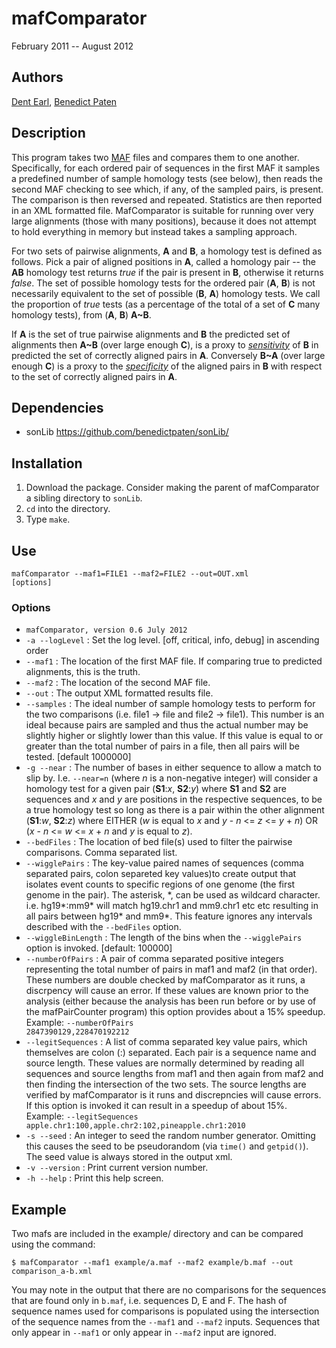 # mafComparator

February 2011 -- August 2012

## Authors

[Dent Earl](https://github.com/dentearl/), [Benedict Paten](https://github.com/benedictpaten/)

## Description
This program takes two [MAF](http://genome.ucsc.edu/FAQ/FAQformat#format5) files and compares them to one another.
Specifically, for each ordered pair of sequences in the first MAF it 
samples a predefined number of sample homology tests (see below), then 
reads the second MAF checking to see which, if any, of the sampled pairs, 
is present. The comparison is then reversed and repeated. Statistics are
then reported in an XML formatted file. MafComparator is suitable for 
running over very large alignments (those with many positions), because 
it does not attempt to hold everything in memory but instead takes a 
sampling approach.

For two sets of pairwise alignments, **A** and **B**, a homology test is 
defined as follows. Pick a pair of aligned positions in **A**, called a 
homology pair -- the **AB** homology test returns _true_ if the pair is present in **B**, 
otherwise it returns _false_. The set of possible homology tests for the 
ordered pair (**A**, **B**) is not necessarily equivalent to the set of 
possible (**B**, **A**) homology tests. We call the proportion of _true_ tests 
(as a percentage of the total of a set of **C** many homology tests), from 
(**A**, **B**) **A~B**.

If **A** is the set of true pairwise alignments and **B** the predicted set of 
alignments then **A~B** (over large enough  **C**), is a proxy to 
[_sensitivity_](http://en.wikipedia.org/wiki/Sensitivity_and_specificity)
of **B** in predicted the set of correctly aligned pairs in **A**. Conversely 
**B~A** (over large enough **C**) is a proxy to the 
[_specificity_](http://en.wikipedia.org/wiki/Sensitivity_and_specificity) of the 
aligned pairs in **B** with respect to the set of correctly aligned pairs 
in **A**.

## Dependencies
* sonLib https://github.com/benedictpaten/sonLib/

## Installation
1. Download the package. Consider making the parent of mafComparator a sibling directory to <code>sonLib</code>.
2. <code>cd</code> into the directory.
3. Type <code>make</code>.

## Use
<code>mafComparator --maf1=FILE1 --maf2=FILE2 --out=OUT.xml [options]</code>

### Options
* <code>mafComparator, version 0.6 July 2012</code>
* <code>-a --logLevel</code> : Set the log level. [off, critical, info, debug] in ascending order
* <code>--maf1</code> : The location of the first MAF file. If comparing true to predicted alignments, this is the truth.
* <code>--maf2</code> : The location of the second MAF file.
* <code>--out</code> : The output XML formatted results file.
* <code>--samples</code> : The ideal number of sample homology tests to perform for the two comparisons (i.e. file1 -> file and file2 -> file1). This number is an ideal because pairs are sampled and thus the actual number may be slightly higher or slightly lower than this value. If this value is equal to or greater than the total number of pairs in a file, then all pairs will be tested. [default 1000000]
* <code>-g --near</code> : The number of bases in either sequence to allow a match to slip by. I.e. <code>--near=n</code> (where _n_ is a non-negative integer) will consider a homology test for a given pair (**S1**:_x_, **S2**:_y_) where **S1** and **S2** are sequences and _x_ and _y_ are positions in the respective sequences, to be a true homology test so long as there is a pair within the other alignment (**S1**:_w_, **S2**:_z_) where EITHER (_w_ is equal to _x_ and _y_ - _n_ <= _z_ <= _y_ + _n_) OR (_x_ - _n_ <= _w_ <= _x_ + _n_ and _y_ is equal to _z_).
* <code>--bedFiles</code> : The location of bed file(s) used to filter the pairwise comparisons. Comma separated list.
* <code>--wigglePairs</code> : The key-value paired names of sequences (comma separated pairs, colon separeted key values)to create output that isolates event counts to specific regions of one genome (the first genome in the pair). The asterisk, \*, can be used as wildcard character. i.e. hg19\*:mm9\* will match hg19.chr1 and mm9.chr1 etc etc resulting in all pairs between hg19\* and mm9\*. This feature ignores any intervals described with the <code>--bedFiles</code> option.
* <code>--wiggleBinLength</code> : The length of the bins when the <code>--wigglePairs</code> option is invoked. [default: 100000]
* <code>--numberOfPairs</code> : A pair of comma separated positive integers representing the total number of pairs in maf1 and maf2 (in that order). These numbers are double checked by mafComparator as it runs, a discrpency will cause an error. If these values are known prior to the analysis (either because the analysis has been run before or by use of the mafPairCounter program) this option provides about a 15% speedup. Example: <code>--numberOfPairs 2847390129,228470192212</code>
* <code>--legitSequences</code> : A list of comma separated key value pairs, which themselves are colon (:) separated. Each pair is a sequence name and source length. These values are normally determined by reading all sequences and source lengths from maf1 and then again from maf2 and then finding the intersection of the two sets. The source lengths are verified by mafComparator is it runs and discrepncies will cause errors. If this option is invoked it can result in a speedup of about 15%. Example: <code>--legitSequences apple.chr1:100,apple.chr2:102,pineapple.chr1:2010</code>
* <code>-s --seed</code> : An integer to seed the random number generator. Omitting this causes the seed to be pseudorandom (via <code>time()</code> and <code>getpid()</code>). The seed value is always stored in the output xml.
* <code>-v --version</code> : Print current version number.
* <code>-h --help</code> : Print this help screen.

## Example
Two mafs are included in the example/ directory and can be compared using the command:

    $ mafComparator --maf1 example/a.maf --maf2 example/b.maf --out comparison_a-b.xml

You may note in the output that there are no comparisons for the sequences that are found only in <code>b.maf</code>, i.e. sequences D, E and F. The hash of sequence names used for comparisons is populated using the intersection of the sequence names from the <code>--maf1</code> and <code>--maf2</code> inputs. Sequences that only appear in <code>--maf1</code> or only appear in <code>--maf2</code> input are ignored.
